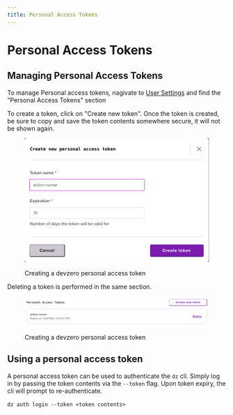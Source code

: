 ```yaml
---
title: Personal Access Tokens
---
```

# Personal Access Tokens

## Managing Personal Access Tokens

To manage Personal access tokens, nagivate to [User Settings](https://www.devzero.io/dashboard/settings/user-settings) and find the "Personal Access Tokens" section

To create a token, click on "Create new token". Once the token is created, be sure to copy and save the token contents somewhere secure, it will not be shown again.
<figure><img src="../.gitbook/assets/pat-dialog.png" alt=""><figcaption><p>Creating a devzero personal access token</p></figcaption></figure>

Deleting a token is performed in the same section.
<figure><img src="../.gitbook/assets/pat-delete.png" alt=""><figcaption><p>Creating a devzero personal access token</p></figcaption></figure>

## Using a personal access token

A personal access token can be used to authenticate the `dz` cli. Simply log in by passing the token contents via the `--token` flag. Upon token expiry, the cli will prompt to re-authenticate.

```
dz auth login --token <token contents>
```
